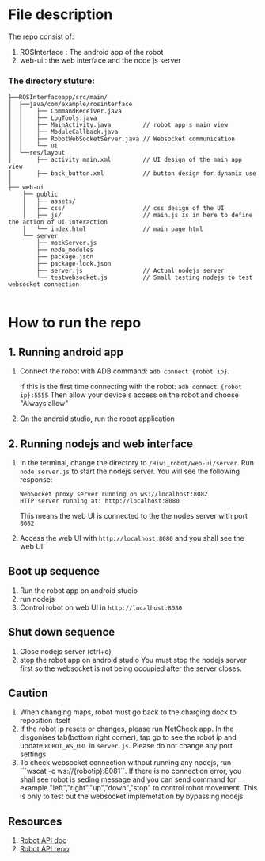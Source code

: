 # File description
The repo consist of: 
1. ROSInterface : The android app of the robot
2. web-ui : the web interface and the node js server

### The directory stuture:
```
├──ROSInterfaceapp/src/main/
│  ├──java/com/example/rosinterface
│  │    ├── CommandReceiver.java
│  │    ├── LogTools.java
│  │    ├── MainActivity.java         // robot app's main view
│  │    ├── ModuleCallback.java
│  │    ├── RobotWebSocketServer.java // Websocket communication
│  │    └── ui
│  └──res/layout
│       ├── activity_main.xml         // UI design of the main app view
│       ├── back_button.xml           // button design for dynamix use
│
├── web-ui
    ├── public
    │   ├── assets/
    │   ├── css/                      // css design of the UI
    │   ├── js/                       // main.js is in here to define the action of UI interaction
    │   └── index.html                // main page html
    └── server
        ├── mockServer.js              
        ├── node_modules
        ├── package.json
        ├── package-lock.json
        ├── server.js                 // Actual nodejs server
        └── testwebsocket.js          // Small testing nodejs to test websocket connection


```

# How to run the repo

## 1. Running android app
1. Connect the robot with ADB command: ```adb connect {robot ip}```.

    If this is the first time connecting with the robot:
    `adb connect {robot ip}:5555`
    Then allow your device's access on the robot and choose "Always allow"
2. On the android studio, run the robot application

## 2. Running nodejs and web interface
1. In the terminal, change the directory to `/Hiwi_robot/web-ui/server`. Run `node server.js` to start the nodejs server. You will see the following response:
    ```shell
    WebSocket proxy server running on ws://localhost:8082
    HTTP server running at: http://localhost:8080
    ```
    This means the web UI is connected to the the nodes server with port `8082`

2. Access the web UI with ``http://localhost:8080`` and you shall see the web UI


## Boot up sequence
1. Run the robot app on android studio
2. run nodejs
3. Control robot on web UI in ``http://localhost:8080``

## Shut down sequence
1. Close nodejs server (ctrl+c)
2. stop the robot app on android studio
You must stop the nodejs server first so the websocket is not being occupied after the server closes.

## Caution
1. When changing maps, robot must go back to the charging dock to reposition itself
2. If the robot ip resets or changes, please run NetCheck app. In the disgonises tab(bottom right corner), tap go to see the robot ip and update ``ROBOT_WS_URL`` in `server.js`. Please do not change any port settings.
3. To check websocket connection without running any nodejs, run ```wscat -c ws://{robotip}:8081``. If there is no connection error, you shall see robot is seding message and you can send command for example "left","right","up","down","stop" to control robot movement. This is only to test out the websocket implemetation by bypassing nodejs.


## Resources
1. [Robot API doc](https://doc.orionstar.com/en/knowledge-base-category/apk-development/)
2. [Robot API repo](https://github.com/OrionStarGIT/RobotSample?tab=readme-ov-file#1-directory-structure)